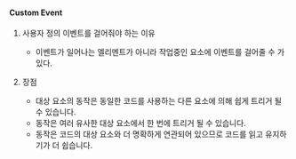 
#### Custom Event

1. 사용자 정의 이벤트를 걸어줘야 하는 이유
    * 이벤트가 일어나는 엘리멘트가 아니라 작업중인 요소에 이벤트를 걸어줄 수 가 있다.

2. 장점
    * 대상 요소의 동작은 동일한 코드를 사용하는 다른 요소에 의해 쉽게 트리거 될 수 있습니다. 
    * 동작은 여러 유사한 대상 요소에서 한 번에 트리거 될 수 있습니다. 
    * 동작은 코드의 대상 요소와 더 명확하게 연관되어 있으므로 코드를 읽고 유지하기가 더 쉽습니다.

